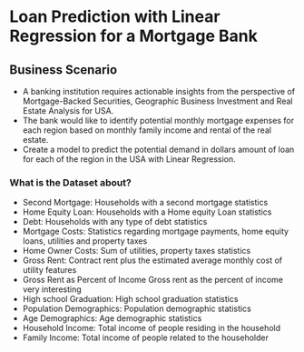 # Loan Prediction with Linear Regression for a Mortgage Bank


## Business Scenario
- A banking institution requires actionable insights from the perspective of Mortgage-Backed Securities, Geographic Business Investment and Real Estate Analysis for USA.
- The bank would like to identify potential monthly mortgage expenses for each region based on monthly family income and rental of the real estate.
- Create a model to predict the potential demand in dollars amount of loan for each of the region in the USA with Linear Regression.

### What is the Dataset about? 

* Second Mortgage: Households with a second mortgage statistics
* Home Equity Loan: Households with a Home equity Loan statistics
* Debt: Households with any type of debt statistics
* Mortgage Costs: Statistics regarding mortgage payments, home equity loans, utilities and property taxes
* Home Owner Costs: Sum of utilities, property taxes statistics
* Gross Rent: Contract rent plus the estimated average monthly cost of utility features
* Gross Rent as Percent of Income Gross rent as the percent of income very interesting
* High school Graduation: High school graduation statistics
* Population Demographics: Population demographic statistics
* Age Demographics: Age demographic statistics
* Household Income: Total income of people residing in the household
* Family Income: Total income of people related to the householder
